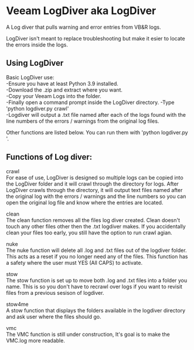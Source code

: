 # Veeam LogDiver aka LogDiver
A Log diver that pulls warning and error entries from VB&R logs.

LogDiver isn't meant to replace troubleshooting but make it esier to locate the errors inside the logs.

## Using LogDiver
Basic LogDiver use:  
-Ensure you have at least Python 3.9 installed.  
-Download the .zip and extract where you want.  
-Copy your Veeam Logs into the folder.  
-Finally open a command prompt inside the LogDiver directory.
-Type 'python logdiver.py crawl'  
-Logdiver will output a .txt file named after each of the logs found with the line numbers of the errors / warnings from the original log files.

Other functions are listed below.  You can run them with 'python logdiver.py <function listed below>'.

## Functions of Log diver:

crawl  
For ease of use, LogDiver is designed so multiple logs can be copied into the LogDiver folder and it will crawl through the directory for logs.  After LogDiver crawls through the directory, it will output text files named after the original log with the errors / warnings and the line numbers so you can open the original log file and know where the entries are located.

clean  
The clean function removes all the files log diver created.  Clean doesn't touch any other files other then the .txt logdiver makes.  If you accidentally clean your files too early, you still have the option to run crawl agian.

nuke  
The nuke function will delete all .log and .txt files out of the logdiver folder.  This acts as a reset if you no longer need any of the files.  This function has a safety where the user must YES (All CAPS) to activate.

stow  
The stow function is set up to move both .log and .txt files into a folder you name.  This is so you don't have to recrawl over logs if you want to revisit files from a previous sesison of logdiver.

stow4me  
A stow function that displays the folders available in the logdiver directory and ask user where the files should go.

vmc  
The VMC function is still under construction, It's goal is to make the VMC.log more readable.
